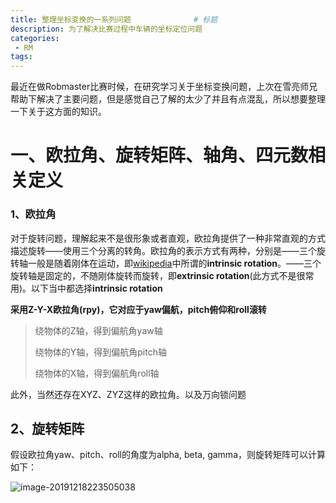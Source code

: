 ```yaml
---
title: 整理坐标变换的一系列问题              # 标题 
description: 为了解决比赛过程中车辆的坐标定位问题
categories:
 - RM
tags:
---
```


最近在做Robmaster比赛时候，在研究学习关于坐标变换问题，上次在雪亮师兄帮助下解决了主要问题，但是感觉自己了解的太少了并且有点混乱，所以想要整理一下关于这方面的知识。



# 一、欧拉角、旋转矩阵、轴角、四元数相关定义

### 1、欧拉角
对于旋转问题，理解起来不是很形象或者直观，欧拉角提供了一种非常直观的方式描述旋转——使用三个分离的转角。欧拉角的表示方式有两种，分别是——三个旋转轴一般是随着刚体在运动，即[wikipedia](https://en.wikipedia.org/wiki/Euler_angles)中所谓的**intrinsic rotation**。——三个旋转轴是固定的，不随刚体旋转而旋转，即**extrinsic rotation**(此方式不是很常用)。以下当中都选择**intrinsic rotation**



**采用Z-Y-X欧拉角(rpy)，它对应于yaw偏航，pitch俯仰和roll滚转**

>绕物体的Z轴，得到偏航角yaw轴
>
>绕物体的Y轴，得到偏航角pitch轴
>
>绕物体的X轴，得到偏航角roll轴

此外，当然还存在XYZ、ZYZ这样的欧拉角。以及万向锁问题

## 2、旋转矩阵

假设欧拉角yaw、pitch、roll的角度为alpha, beta, gamma，则旋转矩阵可以计算如下：



![image-20191218223505038](/home/demon/.config/Typora/typora-user-images/image-20191218223505038.png)















